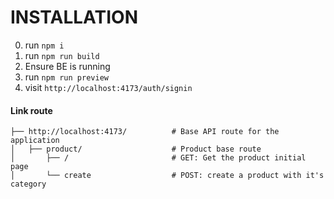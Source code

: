 # INSTALLATION

0. run `npm i`
1. run `npm run build`
2. Ensure BE is running
3. run `npm run preview`
4. visit `http://localhost:4173/auth/signin`


#### Link route

```
├── http://localhost:4173/          # Base API route for the application
│   ├── product/                    # Product base route
│       ├── /                       # GET: Get the product initial page
│       └── create                  # POST: create a product with it's category
```